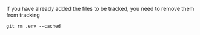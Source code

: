 If you have already added the files to be tracked, you need to remove them from tracking
```git
git rm .env --cached
```
